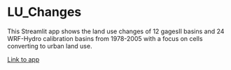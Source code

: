 # LU_Changes
This Streamlit app shows the land use changes of 12 gagesII basins and 24 WRF-Hydro calibration basins from 1978-2005 with a focus on cells converting to urban land use. 

[Link to app](https://mcasali-lu-changes-streamlit-app-67xki8.streamlitapp.com)
